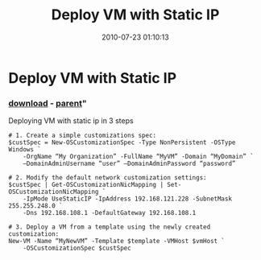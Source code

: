 ﻿---
pid:            2013
parent:         2012
children:       
poster:         Nedko Nedev
title:          Deploy VM with Static IP
date:           2010-07-23 01:10:13
format:         posh
---

# Deploy VM with Static IP

### [download](2013.ps1) - [parent](2012.md)"

Deploying VM with static ip in 3 steps

```posh
# 1. Create a simple customizations spec:
$custSpec = New-OSCustomizationSpec -Type NonPersistent -OSType Windows `
    -OrgName “My Organization” -FullName “MyVM” -Domain “MyDomain” `
    –DomainAdminUsername “user” –DomainAdminPassword “password”

# 2. Modify the default network customization settings:
$custSpec | Get-OSCustomizationNicMapping | Set-OSCustomizationNicMapping `
    -IpMode UseStaticIP -IpAddress 192.168.121.228 -SubnetMask 255.255.248.0 `
    -Dns 192.168.108.1 -DefaultGateway 192.168.108.1

# 3. Deploy a VM from a template using the newly created customization:
New-VM -Name “MyNewVM” -Template $template -VMHost $vmHost `
    -OSCustomizationSpec $custSpec
```
